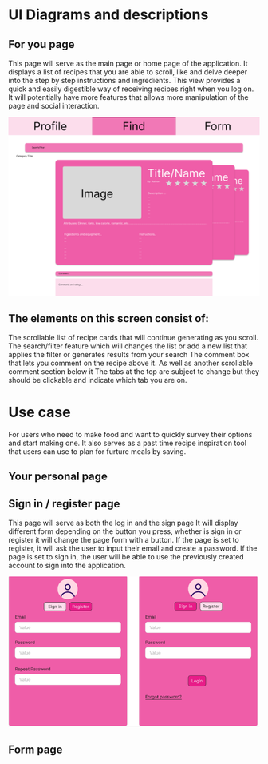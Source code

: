 # UI Diagrams and descriptions

## For you page

This page will serve as the main page or home page of the application.
It displays a list of recipes that you are able to scroll, like and delve deeper into the step by step instructions and ingredients. This view provides a quick and easily digestible way of receiving recipes right when you log on. It will potentially have more features that allows more manipulation of the page and social interaction.

![Main Page UI diagram](main_page.png)


## The elements on this screen consist of:
The scrollable list of recipe cards that will continue generating as you scroll.
The search/filter feature which will changes the list or add a new list that applies the filter or generates results from your search
The comment box that lets you comment on the recipe above it. As well as another scrollable comment section below it
The tabs at the top are subject to change but they should be clickable and indicate which tab you are on.

# Use case
For users who need to make food and want to quickly survey their options and start making one. It also serves as a past time recipe inspiration tool that users can use to plan for furture meals by saving.

## Your personal page

## Sign in / register page
This page will serve as both the log in and the sign page
It will display different form depending on the button you press, whether is sign in or register it will change the page form with a button. If the page is set to register, it will ask the user to input their email and create a password. If the page is set to sign in, the user will be able to use the previously created account to sign into the application.

![Sign in / Register diagram](Login.png)
## Form page

